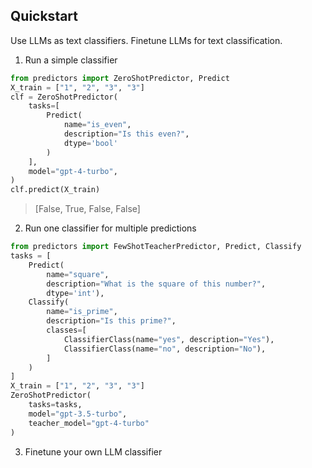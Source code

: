 ## Quickstart

Use LLMs as text classifiers. Finetune LLMs for text classification. 

1. Run a simple classifier 
```python
from predictors import ZeroShotPredictor, Predict
X_train = ["1", "2", "3", "3"]
clf = ZeroShotPredictor(
    tasks=[
        Predict(
            name="is_even",
            description="Is this even?",
            dtype='bool'
        )
    ],
    model="gpt-4-turbo",
)
clf.predict(X_train)
```
> [False, True, False, False]

2. Run one classifier for multiple predictions 

```python
from predictors import FewShotTeacherPredictor, Predict, Classify
tasks = [
    Predict(
        name="square",
        description="What is the square of this number?",
        dtype='int'),
    Classify(
        name="is_prime",
        description="Is this prime?",
        classes=[
            ClassifierClass(name="yes", description="Yes"),
            ClassifierClass(name="no", description="No"),
        ]
    )        
]
X_train = ["1", "2", "3", "3"]
ZeroShotPredictor(
    tasks=tasks,
    model="gpt-3.5-turbo",
    teacher_model="gpt-4-turbo"
)
```

3. Finetune your own LLM classifier 
